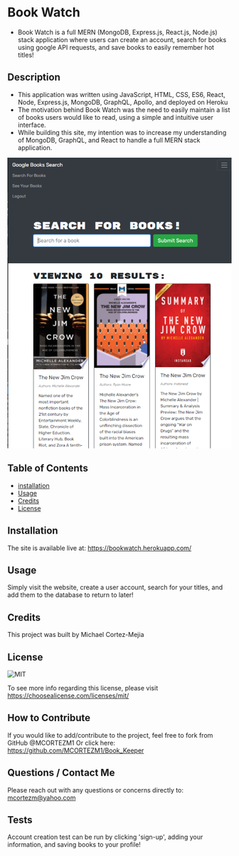 
# Book Watch

- Book Watch is a full MERN (MongoDB, Express.js, React.js, Node.js) stack application where users can create an account, search for books using google API requests, and save books to easily remember hot titles!

## **Description**


- This application was written using JavaScript, HTML, CSS, ES6, React, Node, Express.js, MongoDB, GraphQL, Apollo, and deployed on Heroku
- The motivation behind Book Watch was the need to easily maintain a list of books users would like to read,  using a simple and intuitive user interface.
- While building this site, my intention was to increase my understanding of MongoDB, GraphQL, and React to handle a full MERN stack application.





![APP](/screenshot/Capture.PNG)

## **Table of Contents** 

- [installation](#installation)
- [Usage](#usage)
- [Credits](#credits)
- [License](#license)

## **Installation**

The site is available live at: https://bookwatch.herokuapp.com/


## **Usage**

Simply visit the website, create a user account, search for your titles, and add them to the database to return to later!


## **Credits** 

This project was built by Michael Cortez-Mejia 



## **License**

![MIT](https://img.shields.io/static/v1?label=License&message=MIT&color=success)

To see more info regarding this license, please visit https://choosealicense.com/licenses/mit/



## **How to Contribute**

If you would like to add/contribute to the project, feel free to fork from GitHub @MCORTEZM1 
Or click here: https://github.com/MCORTEZM1/Book_Keeper

## **Questions / Contact Me**

Please reach out with any questions or concerns directly to: mcortezm@yahoo.com


## **Tests**

Account creation test can be run by clicking 'sign-up', adding your information, and saving books to your profile!
